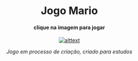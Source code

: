 
<div align="center">
 <h1>Jogo Mario</h1>

<h4 color:"red">clique na imagem para jogar</h5>

[![alttext](https://github.com/GabrielleMFerreira/Mario-Jogo/assets/57406751/38c6d20a-64f2-4011-adff-9bfd55000cba)](https://gabriellemferreira.github.io/Mario-Jogo/)



<i> Jogo em processo de criação, criado para estudos</i>
</div>
